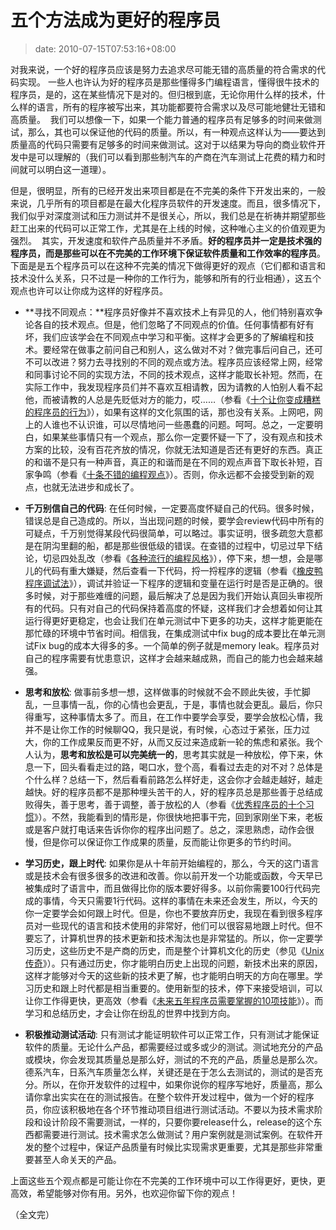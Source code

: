 # 五个方法成为更好的程序员
>date: 2010-07-15T07:53:16+08:00


对我来说，一个好的程序员应该是努力去追求尽可能无错的高质量的符合需求的代码实现。 一些人也许认为好的程序员是那些懂得多门编程语言，懂得很牛技术的程序员，是的，这在某些情况下是对的。但归根到底，无论你用什么样的技术，什么样的语言，所有的程序被写出来，其功能都要符合需求以及尽可能地健壮无错和高质量。  我们可以想像一下，如果一个能力普通的程序员有足够多的时间来做测试，那么，其也可以保证他的代码的质量。所以，有一种观点这样认为——要达到质量高的代码只需要有足够多的时间来做测试。这对于以结果为导向的商业软件开发中是可以理解的（我们可以看到那些制汽车的产商在汽车测试上花费的精力和时间就可以明白这一道理）。


但是，很明显，所有的已经开发出来项目都是在不完美的条件下开发出来的，一般来说，几乎所有的项目都是在最大化程序员软件的开发速度。而且，很多情况下，我们似乎对深度测试和压力测试并不是很关心，所以，我们总是在祈祷并期望那些赶工出来的代码可以正常工作，尤其是在上线的时候，这种唯心主义的价值观更为强烈。  其实，开发速度和软件产品质量并不矛盾。**好的程序员并一定是技术强的程序员，而是那些可以在不完美的工作环境下保证软件质量和工作效率的程序员**。下面是是五个程序员可以在这种不完美的情况下做得更好的观点（它们都和语言和技术没什么关系，只不过是一种你的工作行为，能够和所有的行业相通），这五个观点也许可以让你成为这样的好程序员。



* **寻找不同观点：**程序员好像并不喜欢技术上有异见的人，他们特别喜欢争论各自的技术观点。但是，他们忽略了不同观点的价值。任何事情都有好有坏，我们应该学会在不同观点中学习和平衡。这样才会更多的了解编程和技术。要经常在做事之前问自己和别人，这么做对不对？做完事后问自己，还可不可以改进？努力去寻找别的不同的观点或方法。程序员应该经常上网，经常和同事讨论不同的实现方法，不同的技术观点，这样才能取长补短。然而，在实际工作中，我发现程序员们并不喜欢互相请教，因为请教的人怕别人看不起他，而被请教的人总是先贬低对方的能力，哎……（参看《[十个让你变成糟糕的程序员的行为](https://coolshell.cn/articles/1081.html)》），如果有这样的文化氛围的话，那也没有关系。上网吧，网上的人谁也不认识谁，可以尽情地问一些愚蠢的问题。呵呵。总之，一定要明白，如果某些事情只有一个观点，那么你一定要怀疑一下了，没有观点和技术方案的比较，没有百花齐放的情况，你就无法知道是否还有更好的东西。真正的和谐不是只有一种声音，真正的和谐而是在不同的观点声音下取长补短，百家争鸣（参看《[十条不错的编程观点](https://coolshell.cn/articles/2424.html)》）。否则，你永远都不会接受到新的观点，也就无法进步和成长了。




* **千万别信自己的代码**: 在任何时候，一定要高度怀疑自己的代码。很多时候，错误总是自己造成的。所以，当出现问题的时候，要学会review代码中所有的可疑点，千万别觉得某段代码很简单，可以略过。事实证明，很多疏忽大意都是在阴沟里翻的船，都是那些很低级的错误。在查错的过程中，切忌过早下结论，切忌四处乱改（参看《[各种流行的编程风格](https://coolshell.cn/articles/2058.html)》），停下来，想一想，会是哪儿的代码有重大嫌疑，然后查看一下代码，捋一捋程序的逻辑（参看《[橡皮鸭程序调试法](https://coolshell.cn/articles/1719.html)》），调试并验证一下程序的逻辑和变量在运行时是否是正确的。很多时候，对于那些难缠的问题，最后解决了总是因为我们开始认真回头审视所有的代码。只有对自己的代码保持着高度的怀疑，这样我们才会想着如何让其运行得更好更稳定，也会让我们在单元测试中下更多的功夫，这样才能更能在那忙碌的环境中节省时间。相信我，在集成测试中fix bug的成本要比在单元测试Fix bug的成本大得多的多。一个简单的例子就是memory leak。程序员对自己的程序需要有忧患意识，这样才会越来越成熟，而自己的能力也会越来越强。



* **思考和放松**: 做事前多想一想，这样做事的时候就不会不顾此失彼，手忙脚乱，一旦事情一乱，你的心情也会更乱，于是，事情也就会更乱。最后，你只得重写，这种事情太多了。而且，在工作中要学会享受，要学会放松心情，我并不是让你工作的时候聊QQ，我只是说，有时候，心态过于紧张，压力过大，你的工作成果反而更不好，从而又反过来造成新一轮的焦虑和紧张。我个人认为，**思考和放松是可以完美统一的**，思考其实就是一种放松，停下来，休息一下，回头看看走过的路，喝口水，登个高，看看过去走的对不对？总体是个什么样？总结一下，然后看看前路怎么样好走，这会你才会越走越好，越走越快。好的程序员都不是那种埋头苦干的人，好的程序员总是那些善于总结成败得失，善于思考，善于调整，善于放松的人（参看《[优秀程序员的十个习惯](/2009/%E4%BC%98%E7%A7%80%E7%A8%8B%E5%BA%8F%E5%91%98%E7%9A%84%E5%8D%81%E4%B8%AA%E4%B9%A0%E6%83%AF.md)》）。不然，我能看到的情形是，你很快地把事干完，回到家刚坐下来，老板或是客户就打电话来告诉你你的程序出问题了。总之，深思熟虑，动作会很慢，但是你可以保证你工作成果的质量，反而能让你更多的节约时间。



* **学习历史，跟上时代**: 如果你是从十年前开始编程的，那么，今天的这门语言或是技术会有很多很多的改进和改善。你以前开发一个功能或函数，今天早已被集成时了语言中，而且做得比你的版本要好得多。以前你需要100行代码完成的事情，今天只需要1行代码。这样的事情在未来还会发生，所以，今天的你一定要学会如何跟上时代。但是，你也不要放弃历史，我现在看到很多程序员对一些现代的语言和技术使用的非常好，他们可以很容易地跟上时代。但不要忘了，计算机世界的技术更新和技术淘汰也是非常猛的。所以，你一定要学习历史，这些历史不是产商的历史，而是整个计算机文化的历史（参见《[Unix传奇](https://coolshell.cn/articles/2322.html)》）。只有通过历史，你才能明白历史上出现的问题，新技术出来的原因，这样才能够对今天的这些新的技术更了解，也才能明白明天的方向在哪里。学习历史和跟上时代都是相当重要的。使用新型的技术，停下来接受培训，可以让你工作得更快，更高效（参看《[未来五年程序员需要掌握的10项技能](https://coolshell.cn/articles/511.html)》）。而学习和总结历史，才会让你在纷乱的世界中找到方向。



* **积极推动测试活动**: 只有测试才能证明软件可以正常工作，只有测试才能保证软件的质量。无论什么产品，都需要经过或多或少的测试。测试地充分的产品或模块，你会发现其质量总是那么好，测试的不充的产品，质量总是那么次。德系汽车，日系汽车质量怎么样，关键还是在于怎么去测试的，测试的是否充分。所以，在你开发软件的过程中，如果你说你的程序写地好，质量高，那么请你拿出实实在在的测试报告。在整个软件开发过程中，做为一个好的程序员，你应该积极地在各个环节推动项目组进行测试活动。不要以为技术需求阶段和设计阶段不需要测试，一样的，只要你要release什么，release的这个东西都需要进行测试。技术需求怎么做测试？用户案例就是测试案例。在软件开发的整个过程中，保证产品质量有时候比实现需求更重要，尤其是那些非常重要甚至人命关天的产品。


上面这些五个观点都是可能让你在不完美的工作环境中可以工作得更好，更快，更高效，希望能够对你有用。另外，也欢迎你留下你的观点！


（全文完）



